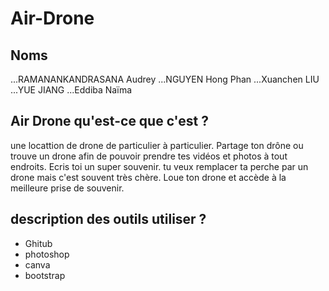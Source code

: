 # Air-Drone
## Noms
...RAMANANKANDRASANA Audrey
...NGUYEN Hong Phan
...Xuanchen LIU
...YUE JIANG
...Eddiba Naïma
## Air Drone qu'est-ce que c'est ?
une locattion de drone de particulier à particulier. Partage ton drône ou trouve un drone afin de pouvoir prendre tes vidéos et photos à tout endroits. Ecris toi un super souvenir. tu veux remplacer ta perche par un drone mais c'est souvent très chère. Loue ton drone et accède à la meilleure prise de souvenir.
## description des outils utiliser ?
- Ghitub
- photoshop
- canva
- bootstrap
